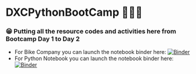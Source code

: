 # DXCPythonBootCamp 🐍👨‍💻

### 😁 Putting all the resource codes and activities here from Bootcamp Day 1 to Day 2
 - For Bike Company you can launch the notebook binder here:  [![Binder](https://mybinder.org/badge_logo.svg)](https://mybinder.org/v2/gh/ninjakwarl/DXCPythonBootCamp/HEAD?labpath=Day%202%20Activity%20-%20BikeCompany.ipynb)
 - For Python Notebook you can launch the notebook binder here: [![Binder](https://mybinder.org/badge_logo.svg)](https://mybinder.org/v2/gh/ninjakwarl/DXCPythonBootCamp/84652f4eaadd65dd62526a6e4040e34d436787a2?urlpath=lab%2Ftree%2FThe%20Python%20Notebook.ipynb)

